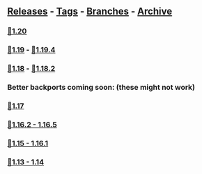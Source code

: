 ## [Releases](https://github.com/InfamousMusicify/Mark-Recall/releases/) - [Tags](https://github.com/InfamousMusicify/Mark-Recall/tags/) - [Branches](https://github.com/InfamousMusicify/Mark-Recall/branches) - [Archive](https://github.com/InfamousMusicify/Mark-Recall/releases/tag/Archive)     


### [🔗1.20](https://github.com/InfamousMusicify/Mark-Recall/releases/download/1.20/MarkRec_V3.6.1-1.20.zip)   

### [🔗1.19](https://github.com/InfamousMusicify/Mark-Recall/releases/download/1.19/MarkRec_V3.6.1-1.19.zip) - [🔗1.19.4](https://github.com/InfamousMusicify/Mark-Recall/releases/download/1.19.4/MarkRec_V3.6.1-1.19.4.zip)   

### [🔗1.18](https://github.com/InfamousMusicify/Mark-Recall/releases/download/1.18/MarkRec_V3.6.1-1.18.zip) - [🔗1.18.2](https://github.com/InfamousMusicify/Mark-Recall/releases/download/1.18.2/MarkRec_V3.6.1-1.18.2.zip)    

### Better backports coming soon: (these might not work)
### [🔗1.17](https://github.com/InfamousMusicify/Mark-Recall/releases/download/1.17/MarkRec_V3.6.1-1.17.zip)   

### [🔗1.16.2 - 1.16.5](https://github.com/InfamousMusicify/Mark-Recall/releases/download/1.16.2/MarkRec_V3.6.1-1.16.zip)   

### [🔗1.15 - 1.16.1](https://github.com/InfamousMusicify/Mark-Recall/releases/download/1.15-1.16.1/MarkRec_V3.6.1-1.15-16.zip)   

### [🔗1.13 - 1.14](https://github.com/InfamousMusicify/Mark-Recall/releases/download/1.13-1.14/MarkRec_V3.6.1-1.13-14.zip)   

